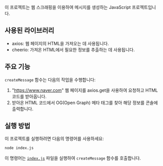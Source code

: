 이 프로젝트는 웹 스크래핑을 이용하여 메시지를 생성하는 JavaScript 프로젝트입니다.

## 사용된 라이브러리

- axios: 웹 페이지의 HTML을 가져오는 데 사용됩니다.
- cheerio: 가져온 HTML에서 필요한 정보를 추출하는 데 사용됩니다.

## 주요 기능

`createMessage` 함수는 다음의 작업을 수행합니다:

1. "https://www.naver.com" 웹 페이지를 axios.get을 사용하여 요청하고 HTML 코드를 받아옵니다.
2. 받아온 HTML 코드에서 OG(Open Graph) 메타 태그를 찾아 해당 정보를 콘솔에 출력합니다.

## 실행 방법

이 프로젝트를 실행하려면 다음의 명령어를 사용하세요:

```sh
node index.js
```

이 명령어는 [`index.js`](command:_github.copilot.openRelativePath?%5B%22index.js%22%5D "index.js") 파일을 실행하여 `createMessage` 함수를 호출합니다.
